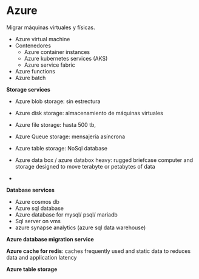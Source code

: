 # Azure 

Migrar máquinas virtuales y físicas. 

* Azure virtual machine
* Contenedores
	* Azure container instances
	* Azure kubernetes services (AKS)
	* Azure service fabric
* Azure functions
* Azure batch

**Storage services** 

* Azure blob storage: sin estrectura 
* Azure disk storage: almacenamiento de máquinas virtuales 
* Azure file storage: hasta 500 tb, 
* Azure Queue storage: mensajería asíncrona 
* Azure table storage: NoSql database 

* Azure data box / azure databox heavy: rugged briefcase computer and storage designed to move terabyte or petabytes of data
* 


**Database services**

* Azure cosmos db
* Azure sql database
* Azure database for mysql/ psql/ mariadb
* Sql server on vms
* azure synapse analytics (azure sql data warehouse)

**Azure database migration service**

**Azure cache for redis**: caches frequently used and static data to reduces data and application latency

**Azure table storage** 